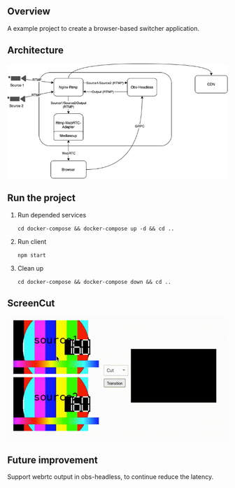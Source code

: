 ## Overview
A example project to create a browser-based switcher application.

## Architecture
![architecture.png](architecture.png)

## Run the project
1. Run depended services
    ```shell script
    cd docker-compose && docker-compose up -d && cd ..
    ```
   
2. Run client
    ```shell script
    npm start
    ```
   
3. Clean up
    ```shell script
    cd docker-compose && docker-compose down && cd ..
    ``` 
   
## ScreenCut
![sceencut.gif](sceencut.gif)
    
## Future improvement
Support webrtc output in obs-headless, to continue reduce the latency.
